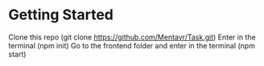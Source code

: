 # Getting Started

Clone this repo (git clone https://github.com/Mentavr/Task.git)
Enter in the terminal (npm init)
Go to the frontend folder and enter in the terminal (npm start)